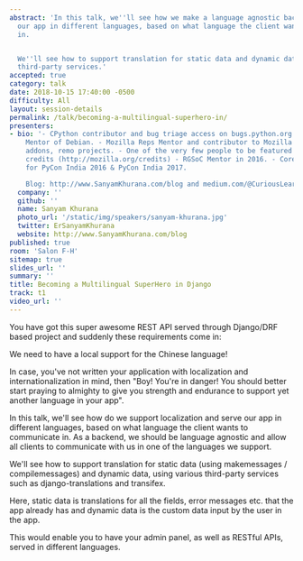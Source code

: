 ```yaml
---
abstract: 'In this talk, we''ll see how we make a language agnostic backend, to serve
  our app in different languages, based on what language the client wants to communicate
  in.


  We''ll see how to support translation for static data and dynamic data, using various
  third-party services.'
accepted: true
category: talk
date: 2018-10-15 17:40:00 -0500
difficulty: All
layout: session-details
permalink: /talk/becoming-a-multilingual-superhero-in/
presenters:
- bio: '- CPython contributor and bug triage access on bugs.python.org - GSoC 2018
    Mentor of Debian. - Mozilla Reps Mentor and contributor to Mozilla''s GeckoEngine,
    addons, remo projects. - One of the very few people to be featured in Mozilla
    credits (http://mozilla.org/credits) - RGSoC Mentor in 2016. - Core-Organizer
    for PyCon India 2016 & PyCon India 2017.

    Blog: http://www.SanyamKhurana.com/blog and medium.com/@CuriousLearner'
  company: ''
  github: ''
  name: Sanyam Khurana
  photo_url: '/static/img/speakers/sanyam-khurana.jpg'
  twitter: ErSanyamKhurana
  website: http://www.SanyamKhurana.com/blog
published: true
room: 'Salon F-H'
sitemap: true
slides_url: ''
summary: ''
title: Becoming a Multilingual SuperHero in Django
track: t1
video_url: ''
---
```


You have got this super awesome REST API served through Django/DRF based project and suddenly these requirements come in:

We need to have a local support for the Chinese language!

In case, you've not written your application with localization and internationalization in mind, then  "Boy! You're in danger! You should better start praying to almighty to give you strength and endurance to support yet another language in your app".

In this talk, we'll see how do we support localization and serve our app in different languages, based on what language the client wants to communicate in. As a backend, we should be language agnostic and allow all clients to communicate with us in one of the languages we support.

We'll see how to support translation for static data (using makemessages / compilemessages) and dynamic data, using various third-party services such as django-translations and transifex.

Here, static data is translations for all the fields, error messages etc. that the app already has and dynamic data is the custom data input by the user in the app.

This would enable you to have your admin panel, as well as RESTful APIs, served in different languages.
